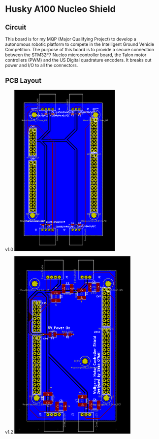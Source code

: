 Husky A100 Nucleo Shield
===

## Circuit

This board is for my MQP (Major Qualifying Project) to develop a autonomous robotic platform to compete in the Intelligent Ground Vehicle Competition. The purpose of this board is to provide a secure connection between the STM32F7 Nucleo microcontroller board, the Talon motor controllers (PWM) and the US Digital quadrature encoders. It breaks out power and I/O to all the connectors.

## PCB Layout
v1.0
![Image](PCBShieldPhoto_v1_0.png "icon")

v1.2
![Image](boardPic_v1.2.png "icon")

